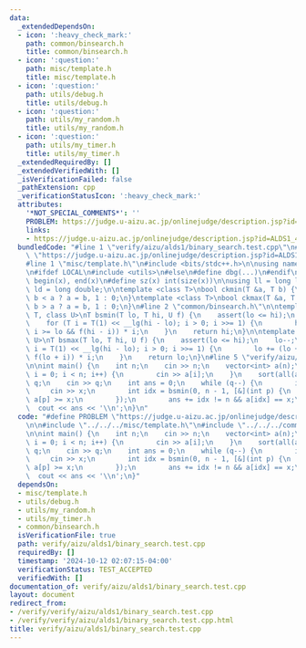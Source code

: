 ```yaml
---
data:
  _extendedDependsOn:
  - icon: ':heavy_check_mark:'
    path: common/binsearch.h
    title: common/binsearch.h
  - icon: ':question:'
    path: misc/template.h
    title: misc/template.h
  - icon: ':question:'
    path: utils/debug.h
    title: utils/debug.h
  - icon: ':question:'
    path: utils/my_random.h
    title: utils/my_random.h
  - icon: ':question:'
    path: utils/my_timer.h
    title: utils/my_timer.h
  _extendedRequiredBy: []
  _extendedVerifiedWith: []
  _isVerificationFailed: false
  _pathExtension: cpp
  _verificationStatusIcon: ':heavy_check_mark:'
  attributes:
    '*NOT_SPECIAL_COMMENTS*': ''
    PROBLEM: https://judge.u-aizu.ac.jp/onlinejudge/description.jsp?id=ALDS1_4_B
    links:
    - https://judge.u-aizu.ac.jp/onlinejudge/description.jsp?id=ALDS1_4_B
  bundledCode: "#line 1 \"verify/aizu/alds1/binary_search.test.cpp\"\n#define PROBLEM\
    \ \"https://judge.u-aizu.ac.jp/onlinejudge/description.jsp?id=ALDS1_4_B\"\n\n\
    #line 1 \"misc/template.h\"\n#include <bits/stdc++.h>\n\nusing namespace std;\n\
    \n#ifdef LOCAL\n#include <utils>\n#else\n#define dbg(...)\n#endif\n\n#define all(x)\
    \ begin(x), end(x)\n#define sz(x) int(size(x))\n\nusing ll = long long;\nusing\
    \ ld = long double;\n\ntemplate <class T>\nbool ckmin(T &a, T b) {\n    return\
    \ b < a ? a = b, 1 : 0;\n}\ntemplate <class T>\nbool ckmax(T &a, T b) {\n    return\
    \ b > a ? a = b, 1 : 0;\n}\n#line 2 \"common/binsearch.h\"\n\ntemplate <class\
    \ T, class U>\nT bsmin(T lo, T hi, U f) {\n    assert(lo <= hi);\n    hi++;\n\
    \    for (T i = T(1) << __lg(hi - lo); i > 0; i >>= 1) {\n        hi -= (hi -\
    \ i >= lo && f(hi - i)) * i;\n    }\n    return hi;\n}\n\ntemplate <class T, class\
    \ U>\nT bsmax(T lo, T hi, U f) {\n    assert(lo <= hi);\n    lo--;\n    for (T\
    \ i = T(1) << __lg(hi - lo); i > 0; i >>= 1) {\n        lo += (lo + i <= hi &&\
    \ f(lo + i)) * i;\n    }\n    return lo;\n}\n#line 5 \"verify/aizu/alds1/binary_search.test.cpp\"\
    \n\nint main() {\n    int n;\n    cin >> n;\n    vector<int> a(n);\n    for (int\
    \ i = 0; i < n; i++) {\n        cin >> a[i];\n    }\n    sort(all(a));\n    int\
    \ q;\n    cin >> q;\n    int ans = 0;\n    while (q--) {\n        int x;\n   \
    \     cin >> x;\n        int idx = bsmin(0, n - 1, [&](int p) {\n            return\
    \ a[p] >= x;\n        });\n        ans += idx != n && a[idx] == x;\n    }\n  \
    \  cout << ans << '\\n';\n}\n"
  code: "#define PROBLEM \"https://judge.u-aizu.ac.jp/onlinejudge/description.jsp?id=ALDS1_4_B\"\
    \n\n#include \"../../../misc/template.h\"\n#include \"../../../common/binsearch.h\"\
    \n\nint main() {\n    int n;\n    cin >> n;\n    vector<int> a(n);\n    for (int\
    \ i = 0; i < n; i++) {\n        cin >> a[i];\n    }\n    sort(all(a));\n    int\
    \ q;\n    cin >> q;\n    int ans = 0;\n    while (q--) {\n        int x;\n   \
    \     cin >> x;\n        int idx = bsmin(0, n - 1, [&](int p) {\n            return\
    \ a[p] >= x;\n        });\n        ans += idx != n && a[idx] == x;\n    }\n  \
    \  cout << ans << '\\n';\n}"
  dependsOn:
  - misc/template.h
  - utils/debug.h
  - utils/my_random.h
  - utils/my_timer.h
  - common/binsearch.h
  isVerificationFile: true
  path: verify/aizu/alds1/binary_search.test.cpp
  requiredBy: []
  timestamp: '2024-10-12 02:07:15-04:00'
  verificationStatus: TEST_ACCEPTED
  verifiedWith: []
documentation_of: verify/aizu/alds1/binary_search.test.cpp
layout: document
redirect_from:
- /verify/verify/aizu/alds1/binary_search.test.cpp
- /verify/verify/aizu/alds1/binary_search.test.cpp.html
title: verify/aizu/alds1/binary_search.test.cpp
---
```

